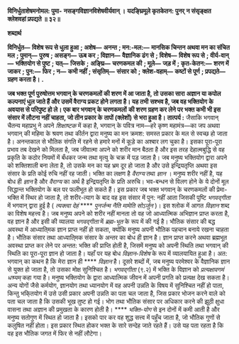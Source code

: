 **विनिर्धुताशेषमनोमल: पुमा-** **नसङ्गविज्ञानविशेषवीर्यवान् ।** **यदङ्घ्रिमूले कृतकेतन: पुनर्** **न संसृङ्क्षत क्लेशवहां प्रपद्यते ॥ ३२॥** 

**शब्दार्थ** 

**विनिर्धुत—** **विशेष रूप से धुला हुआ** **; अशेष—** **अनन्त** **; मन:-मल:—** **मानसिक चिन्तन अथवा मन का संचित मल** **; पुमान्—** **पुरुष** **; असङ्ग—** **ऊब कर** **; विज्ञान—** **वैज्ञानिक ढंग से** **; विशेष—** **विशेष रूप से** **; वीर्य-वान्—** **भक्तियोग से पुष्ट** **; यत्—** **जिसके** **;** **अङ्घ्रि—** **चरणकमल की** **; मूले—** **जड़ में** **; कृत-केतन:—** **शरण में जाकर** **; पुन:—** **फिर** **; न—** **कभी नहीं** **; संसृतिम्—** **संसार को** **;** **क्लेश-वहाम्—** **कष्टों से पूर्ण** **; प्रपद्यते—** **ग्रहण करता है।** **.** 

**जब भक्त पूर्ण पुरुषोत्तम भगवान् के चरणकमलों की शरण में आ जाता है, तो उसका सारा** **अज्ञान या कपोल कल्पनाएं धुल जाते हैं और उसमें वैराग्य प्रकट होने लगता है। यह तभी** **सश्भव है, जब वह भक्तियोग के अवयास से परिपुष्ट हो ले। एक बार भगवान् के चरणकमलों** **की शरण ग्रहण कर लेने पर भक्त कभी भी इस संसार में लौटना नहीं चाहता, जो तीन प्रकार के** **तापों (क्लेशों) से भरा हुआ है।** **तात्पर्य :** जैसाकि भगवान् चैतन्य महाप्रभु ने अपने *शिक्षाष्टक* में कहा है, भगवान् के पवित्र नाम—हरे कृष्ण महामंत्र—का जप अथवा भगवान् की महिमा के श्रवण तथा कीर्तन द्वारा मनुष्य का मन क्रमश: समस्त प्रकार के मल से स्वच्छ हो जाता है। अनन्तकाल से भौतिक संगति में रहने से हमारे मनों में कूड़े का अश्बार लग चुका है। इसका पूरा-पूरा प्रभाव तब देखने को मिलता है, जब जीवात्मा अपने को शरीर मान बैठता है और इस तरह देहात्मबुद्धि से वह प्रकृति के कठोर नियमों में बँधकर जन्म तथा मृत्यु के चक्र में पड़ जाता है। जब मनुष्य भक्तियोग द्वारा अपने को शक्तिशाली बना लेता है, तो उसके मन का यह भ्रम दूर हो जाता है और उसे इन्द्रियतृप्ति अथवा इस संसार के प्रति कोई रुचि नहीं रह जाती। भक्ति का लक्षण है *वैराग्य* तथा *ज्ञान* । मनुष्य शरीर नहीं है, यह बोध ही *ज्ञान* है और *वैराग्य* का अर्थ है इन्द्रियतृप्ति के प्रति अरुचि। भव-बन्धन से विलग होने के ये दोनों मूल सिद्धान्त भक्तियोग के बल पर फलीभूत हो सकते हैं। इस प्रकार जब भक्त भगवान् के चरणकमलों की प्रेमा-भक्ति में स्थिर हो जाता है, तो शरीर-त्याग के बाद वह इस संसार में पुन: नहीं आता जिसकी पुष्टि *भगवद्गीता* में भगवान् द्वारा हुई है ( *त्यक्त्वा देहं* **** *पुनर्जन्म नैति मामेति सोऽर्जुन* )। इस श्लोक में आगत *विज्ञान* शब्द का विशेष महत्त्व है। जब मनुष्य अपने को शरीर नहीं मानता तो वह जो आध्यात्मिक अभिज्ञान प्राप्त करता है, वह ज्ञान है और इसी की व्यालया *भगवद्गीता* में *ब्रह्म-भूत* के रूप में की गई है। भौतिक संसार की बद्ध अवस्था में आध्याति्मक ज्ञान प्राप्त नहीं हो सकता, क्योंकि मनुष्य अपनी भौतिक पहचान बनाये रखना चाहता है। भौतिक संसार तथा आध्याति्मक संसार के अन्तर का बोध ही ज्ञान है। ज्ञान प्राप्त करने अथवा ब्रह्मभूत अवस्था प्राप्त कर लेने पर अन्तत: भक्ति की प्राप्ति होती है, जिसमें मनुष्य को अपनी स्थिति तथा भगवान् की स्थिति का पूरा-पूरा ज्ञान हो जाता है। यहाँ पर यह बोध *विज्ञान-विशेष* के रूप में व्यालयायित हुआ है। अत: भगवान् का कथन है कि मेरा ज्ञान ही **** *विज्ञान* है। दूसरे शब्दों में, जब मनुष्य परमेश्वर के वैज्ञानिक ज्ञान से युक्त हो जाता है, तो उसका मोक्ष सुनिश्चित है। *भगवद्गीता* (९.२) में भक्ति के विज्ञान को *प्रत्यक्षावगमं धश्र्यम्*  कहा गया है। मनुष्य भक्तियोग के द्वारा आध्यात्मिक जीवन में अपनी प्रगति को प्रत्यक्ष देख सकता है। अन्य योगों जैसे कर्मयोग, ज्ञानयोग तथा ध्यानयोग में वह अपनी उन्नति के विषय में सुनिश्चित नहीं हो पाता, किन्तु भकि्तयोग में उसे उसी प्रकार अपनी उन्नति का पता चल जाता है, जिस प्रकार भोजन करने वाले को पता चल जाता है कि उसकी भूख तुष्ट हो गई। भोग तथा भौतिक संसार पर अधिकार करने की झूठी क्षुधा वासना तथा अज्ञान की प्रमुखता के कारण होती है। **** *भक्ति-योग* से इन दोनों में कमी आती है और मनुष्य सतोगुण में स्थित हो जाता है। इसको पार कर वह शुद्ध सत्त्व में पहुँच जाता है, जो भौतिक गुणों से कलुषित नहीं होता। इस प्रकार स्थित होकर भक्त के सारे सन्देह जाते रहते हैं। उसे यह पता रहता है कि वह इस भौतिक जगत में फिर से नहीं लौटेगा।  
